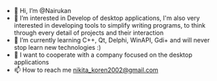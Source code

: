 - 👋 Hi, I’m @Nairukan
- 👀 I’m interested in Develop of desktop applications, I'm also very interested in developing tools to simplify writing programs, to think through every detail of projects and their interaction
- 🌱 I’m currently learning C++, Qt, Delphi, WinAPI, Gdi+ and will never stop learn new technologies :)
- 💞️ I want to cooperate with a company focused on the desktop applications
- 📫 How to reach me nikita_koren2002@gmail.com

<!---
Nairukan/Nairukan is a ✨ special ✨ repository because its `README.md` (this file) appears on your GitHub profile.
You can click the Preview link to take a look at your changes.
--->
